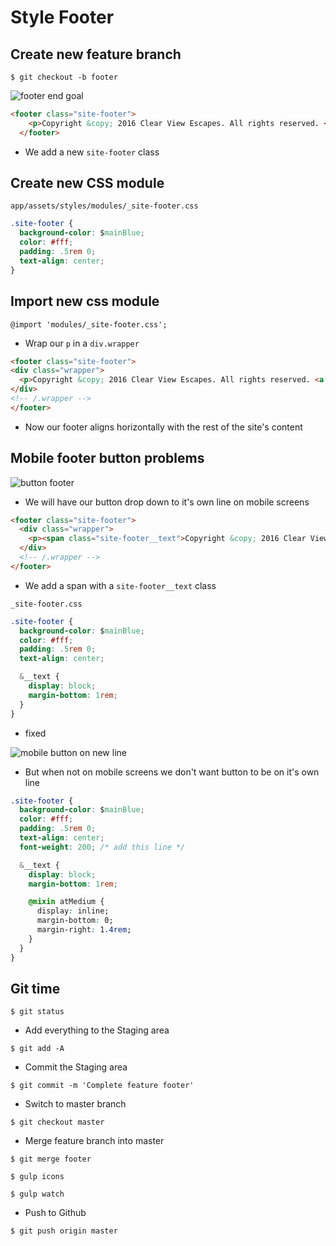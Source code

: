 # Style Footer
## Create new feature branch

`$ git checkout -b footer`

![footer end goal](https://i.imgur.com/bL4jBVM.png)

```html
<footer class="site-footer">
    <p>Copyright &copy; 2016 Clear View Escapes. All rights reserved. <a href="#" class="btn btn--orange">Get in Touch</a></p>
  </footer>
```

* We add a new `site-footer` class

## Create new CSS module
`app/assets/styles/modules/_site-footer.css`

```css
.site-footer {
  background-color: $mainBlue;
  color: #fff;
  padding: .5rem 0;
  text-align: center;
}
```

## Import new css module
`@import 'modules/_site-footer.css';`

* Wrap our `p` in a `div.wrapper`

```html
<footer class="site-footer">
<div class="wrapper">
  <p>Copyright &copy; 2016 Clear View Escapes. All rights reserved. <a href="#" class="btn btn--orange">Get in Touch</a></p>
</div>
<!-- /.wrapper -->
</footer>
```

* Now our footer aligns horizontally with the rest of the site's content

## Mobile footer button problems
![button footer](https://i.imgur.com/qvZbdkx.png)

* We will have our button drop down to it's own line on mobile screens

```html
<footer class="site-footer">
  <div class="wrapper">
    <p><span class="site-footer__text">Copyright &copy; 2016 Clear View Escapes. All rights reserved.</span> <a href="#" class="btn btn--orange">Get in Touch</a></p>
  </div>
  <!-- /.wrapper -->
</footer>
```

* We add a span with a `site-footer__text` class

`_site-footer.css`

```css
.site-footer {
  background-color: $mainBlue;
  color: #fff;
  padding: .5rem 0;
  text-align: center;

  &__text {
    display: block;
    margin-bottom: 1rem;
  }
}
```

* fixed

![mobile button on new line](https://i.imgur.com/zRQmyGC.png)

* But when not on mobile screens we don't want button to be on it's own line

```css
.site-footer {
  background-color: $mainBlue;
  color: #fff;
  padding: .5rem 0;
  text-align: center;
  font-weight: 200; /* add this line */

  &__text {
    display: block;
    margin-bottom: 1rem;

    @mixin atMedium {
      display: inline;
      margin-bottom: 0;
      margin-right: 1.4rem;
    }
  }
}
```

## Git time
`$ git status`

* Add everything to the Staging area

`$ git add -A`

* Commit the Staging area

`$ git commit -m 'Complete feature footer'`

* Switch to master branch

`$ git checkout master`

* Merge feature branch into master

`$ git merge footer`

`$ gulp icons`

`$ gulp watch`

* Push to Github

`$ git push origin master`
